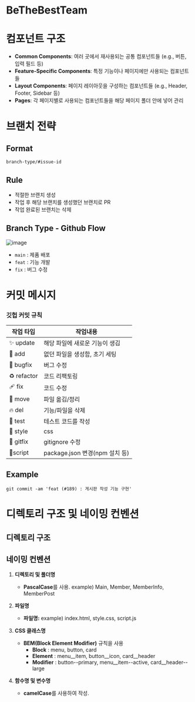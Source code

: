 # BeTheBestTeam
# 컴포넌트 구조

- **Common Components**: 여러 곳에서 재사용되는 공통 컴포넌트들 (e.g., 버튼, 입력 필드 등)
- **Feature-Specific Components**: 특정 기능이나 페이지에만 사용되는 컴포넌트들
- **Layout Components**: 페이지 레이아웃을 구성하는 컴포넌트들 (e.g., Header, Footer, Sidebar 등)
- **Pages**: 각 페이지별로 사용되는 컴포넌트들을 해당 페이지 폴더 안에 넣어 관리 

# 브랜치 전략

## Format

`branch-type/#issue-id`

## Rule

- 적절한 브랜치 생성
- 작업 후 해당 브랜치를 생성했던 브랜치로 PR
- 작업 완료된 브랜치는 삭제

## Branch Type - Github Flow

![image](https://github.com/dnd-side-project/dnd-10th-9-backend/assets/50333168/1dc87948-57cf-4b1e-94ab-13c691c2cf76)

- `main` : 제품 배포
- `feat` : 기능 개발
- `fix` : 버그 수정

# 커밋 메시지

### 깃헙 커밋 규칙

| 작업 타입 | 작업내용 |
| --- | --- |
| ✨ update   | 해당 파일에 새로운 기능이 생김 |
| 🎉 add | 없던 파일을 생성함, 초기 세팅 |
| 🐛 bugfix | 버그 수정 |
| ♻️ refactor | 코드 리팩토링 |
| 🩹 fix | 코드 수정 |
| 🚚 move | 파일 옮김/정리 |
| 🔥 del | 기능/파일을 삭제 |
| 🍻 test | 테스트 코드를 작성 |
| 💄 style | css |
| 🙈 gitfix | gitignore 수정 |
| 🔨script | package.json 변경(npm 설치 등) |

## Example

```
git commit -am 'feat (#189) : 게시판 작성 기능 구현'
```

# 디렉토리 구조 및 네이밍 컨벤션

## 디렉토리 구조

## 네이밍 컨벤션

1. **디렉토리 및 폴더명**

   - **PascalCase**를 사용. example) Main, Member, MemberInfo, MemberPost

2. **파일명**

   - **파일명:**  example) index.html, style.css, script.js 

4. **CSS 클래스명**

   - **BEM(Block Element Modifier)** 규칙을 사용
     - **Block** : menu, button, card
     - **Element** : menu__item, button__icon, card__header
     - **Modifier** : button--primary, menu__item--active, card__header--large     

5. **함수명 및 변수명**

   - **camelCase**를 사용하여 작성.

